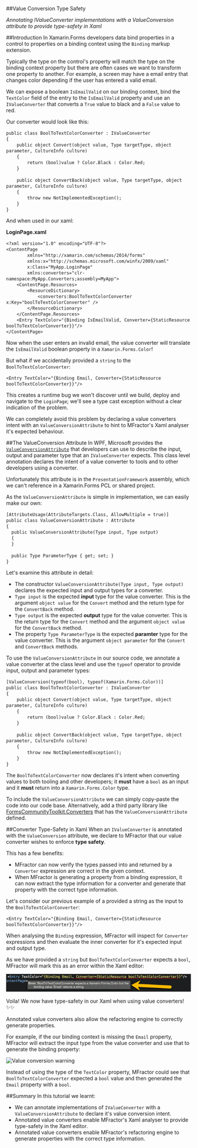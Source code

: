 ##Value Conversion Type Safety

*Annotating IValueConverter implementations with a ValueConversion attribute to provide type-safety in Xaml*

##Introduction
In Xamarin.Forms developers data bind properties in a control to properties on a binding context using the `Binding` markup extension.

Typically the type on the control's property will match the type on the binding context property but there are often cases we want to transform one property to another. For example, a screen may have a email entry that changes color depending if the user has entered a valid email.

We can expose a boolean `IsEmailValid` on our binding context, bind the `TextColor` field of the entry to the `IsEmailValid` property and use an `IValueConverter` that converts a `True` value to black and a `False` value to red.

Our converter would look like this:

```
public class BoolToTextColorConverter : IValueConverter
{
    public object Convert(object value, Type targetType, object parameter, CultureInfo culture)
    {
        return (bool)value ? Color.Black : Color.Red;
    }

    public object ConvertBack(object value, Type targetType, object parameter, CultureInfo culture)
    {
        throw new NotImplementedException();
    }
}
```

And when used in our xaml:

**LoginPage.xaml**
```
<?xml version="1.0" encoding="UTF-8"?>
<ContentPage
		xmlns="http://xamarin.com/schemas/2014/forms"
		xmlns:x="http://schemas.microsoft.com/winfx/2009/xaml"
		x:Class="MyApp.LoginPage"
		xmlns:converters="clr-namespace:MyApp.Converters;assembly=MyApp">
	<ContentPage.Resources>
		<ResourceDictionary>
			<converters:BoolToTextColorConverter x:Key="boolToTextColorConverter" />
		</ResourceDictionary>
	</ContentPage.Resources>
	<Entry TextColor="{Binding IsEmailValid, Converter={StaticResource boolToTextColorConverter}}"/>
</ContentPage>
```

Now when the user enters an invalid email, the value converter will translate the `IsEmailValid` boolean property in a `Xamarin.Forms.Color`!

But what if we accidentally provided a `string` to the `BoolToTextColorConverter`:

```
<Entry TextColor="{Binding Email, Converter={StaticResource boolToTextColorConverter}}"/>
```

This creates a runtime bug we won't discover until we build, deploy and navigate to the `LoginPage`; we'll see a type cast exception without a clear indication of the problem.

We can completely avoid this problem by declaring a value converters intent with an `ValueConversionAttribute` to hint to MFractor's Xaml analyser it's expected behaviour.

##The ValueConversion Attribute
In WPF, Microsoft provides the [`ValueConversionAttribute`](https://msdn.microsoft.com/en-us/library/system.windows.data.valueconversionattribute(v=vs.110).aspx) that developers can use to describe the input, output and parameter type that an `IValueConverter` expects. This class level annotation declares the intent of a value converter to tools and to other developers using a converter.

Unfortunately this attribute is in the `PresentationFramework` assembly, which we can't reference in a Xamarin.Forms PCL or shared project.

As the `ValueConversionAttribute` is simple in implementation, we can easily make our own:

```
[AttributeUsage(AttributeTargets.Class, AllowMultiple = true)]
public class ValueConversionAttribute : Attribute
{
  public ValueConversionAttribute(Type input, Type output)
  {
  }

  public Type ParameterType { get; set; }
}
```

Let's examine this attribute in detail:

 * The constructor `ValueConversionAttribute(Type input, Type output)` declares the expected input and output types for a converter.
 * `Type input` is the expected **input** type for the value converter. This is the argument `object value` for the `Convert` method and the return type for the `ConvertBack` method.
 * `Type output` is the expected **output** type for the value converter. This is the return type for the `Convert` method and the argument `object value` for the `ConvertBack` method.
 * The property `Type ParameterType` is the expected **paramter** type for the value converter. This is the argument `object parameter` for the `Convert` and `ConvertBack` methods.

To use the `ValueConversionAttribute` in our source code, we annotate a value converter at the class level and use the `typeof` operator to provide input, output and parameter types:

```
[ValueConversion(typeof(bool), typeof(Xamarin.Forms.Color))]
public class BoolToTextColorConverter : IValueConverter
{
    public object Convert(object value, Type targetType, object parameter, CultureInfo culture)
    {
        return (bool)value ? Color.Black : Color.Red;
    }

    public object ConvertBack(object value, Type targetType, object parameter, CultureInfo culture)
    {
        throw new NotImplementedException();
    }
}
```

The `BoolToTextColorConverter` now declares it's intent when converting values to both tooling and other developers; it **must** have a `bool` as an input and it **must** return into a `Xamarin.Forms.Color` type.

To include the `ValueConversionAttribute` we can simply copy-paste the code into our code base. Alternatively, add a third party library like [FormsCommunityToolkit.Converters](https://github.com/FormsCommunityToolkit/Converters) that has the `ValueConversionAttribute` defined.

##Converter Type-Safety in Xaml
When an `IValueConverter` is annotated with the `ValueConversion` attribute, we declare to MFractor that our value converter wishes to enforce **type safety**.

This has a few benefits:

 * MFractor can now verify the types passed into and returned by a `Converter` expression are correct in the given context.
 * When MFractor is generating a property from a binding expression, it can now extract the type information for a converter and generate that property with the correct type information.

Let's consider our previous example of a provided a string as the input to the `BoolToTextColorConverter`:

```
<Entry TextColor="{Binding Email, Converter={StaticResource boolToTextColorConverter}}"/>
```

When analysing the `Binding` expression, MFractor will inspect for `Converter` expressions and then evaluate the inner converter for it's expected input and output type.

As we have provided a `string` but `BoolToTextColorConverter` expects a `bool`, MFractor will mark this as an error within the Xaml editor:

![Value conversion warning](/img/tutorials/value-converter-type-safety/value-conversion-warning.png)

Voila! We now have type-safety in our Xaml when using value converters! ✨✨

Annotated value converters also allow the refactoring engine to correctly generate properties.

For example, if the our binding context is missing the `Email` property, MFractor will extract the input type from the value converter and use that to generate the binding property:


![Value conversion warning](/img/tutorials/value-converter-type-safety/generate-binding.png)

Instead of using the type of the `TextColor` property, MFractor could see that `BoolToTextColorConverter` expected a `bool` value and then generated the `Email` property with a `bool`.

##Summary
In this tutorial we learnt:

 * We can annotate implementations of `IValueConverter` with a `ValueConversionAttribute` to declare it's value conversion intent.
 * Annotated value converters enable MFractor's Xaml analyser to provide type-safety in the Xaml editor.
 * Annotated value converters enable MFractor's refactoring engine to generate properties with the correct type information.
